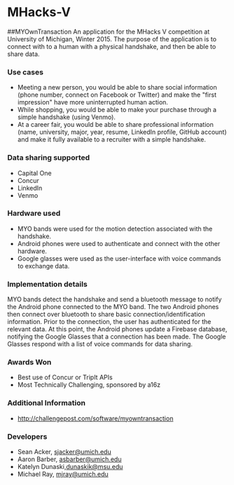 # MHacks-V
##MYOwnTransaction 
An application for the MHacks V competition at University of Michigan, Winter 2015. The purpose of the application is to connect with to a human with a physical handshake, and then be able to share data.

### Use cases
* Meeting a new person, you would be able to share social information (phone number, connect on Facebook or Twitter) and make the "first impression" have more uninterrupted human action.
* While shopping, you would be able to make your purchase through a simple handshake (using Venmo).
* At a career fair, you would be able to share professional information (name, university, major, year, resume, LinkedIn profile, GitHub account) and make it fully available to a recruiter with a simple handshake.

### Data sharing supported
* Capital One 
* Concur
* LinkedIn
* Venmo

### Hardware used
* MYO bands were used for the motion detection associated with the handshake.
* Android phones were used to authenticate and connect with the other hardware.
* Google glasses were used as the user-interface with voice commands to exchange data.

### Implementation details
MYO bands detect the handshake and send a bluetooth message to notify the Android phone connected to the MYO band.  The two Android phones then connect over bluetooth to share basic connection/identification information. Prior to the connection, the user has authenticated for the relevant data. At this point, the Android phones update a Firebase database, notifying the Google Glasses that a connection has been made. The Google Glasses respond with a list of voice commands for data sharing.

### Awards Won
* Best use of Concur or TripIt APIs
* Most Technically Challenging, sponsored by a16z

### Additional Information
* http://challengepost.com/software/myowntransaction

### Developers
* Sean Acker, sjacker@umich.edu
* Aaron Barber, asbarber@umich.edu
* Katelyn Dunaski,dunaskik@msu.edu
* Michael Ray, mjray@umich.edu
